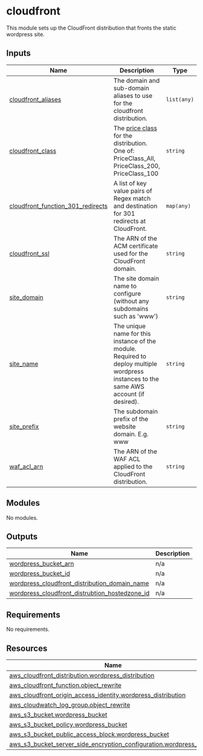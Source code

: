 <!-- BEGIN_TF_DOCS -->
# cloudfront

This module sets up the CloudFront distribution that fronts the static wordpress site.

## Inputs

| Name | Description | Type | Default | Required |
|------|-------------|------|---------|:--------:|
| <a name="input_cloudfront_aliases"></a> [cloudfront\_aliases](#input\_cloudfront\_aliases) | The domain and sub-domain aliases to use for the cloudfront distribution. | `list(any)` | `[]` | no |
| <a name="input_cloudfront_class"></a> [cloudfront\_class](#input\_cloudfront\_class) | The [price class](https://aws.amazon.com/cloudfront/pricing/) for the distribution. One of: PriceClass\_All, PriceClass\_200, PriceClass\_100 | `string` | `"PriceClass_All"` | no |
| <a name="input_cloudfront_function_301_redirects"></a> [cloudfront\_function\_301\_redirects](#input\_cloudfront\_function\_301\_redirects) | A list of key value pairs of Regex match and destination for 301 redirects at CloudFront. | `map(any)` | <pre>{<br>  "^(.*)index\\.php$": "$1"<br>}</pre> | no |
| <a name="input_cloudfront_ssl"></a> [cloudfront\_ssl](#input\_cloudfront\_ssl) | The ARN of the ACM certificate used for the CloudFront domain. | `string` | n/a | yes |
| <a name="input_site_domain"></a> [site\_domain](#input\_site\_domain) | The site domain name to configure (without any subdomains such as 'www') | `string` | n/a | yes |
| <a name="input_site_name"></a> [site\_name](#input\_site\_name) | The unique name for this instance of the module. Required to deploy multiple wordpress instances to the same AWS account (if desired). | `string` | n/a | yes |
| <a name="input_site_prefix"></a> [site\_prefix](#input\_site\_prefix) | The subdomain prefix of the website domain. E.g. www | `string` | `"www"` | no |
| <a name="input_waf_acl_arn"></a> [waf\_acl\_arn](#input\_waf\_acl\_arn) | The ARN of the WAF ACL applied to the CloudFront distribution. | `string` | `null` | no |
## Modules

No modules.
## Outputs

| Name | Description |
|------|-------------|
| <a name="output_wordpress_bucket_arn"></a> [wordpress\_bucket\_arn](#output\_wordpress\_bucket\_arn) | n/a |
| <a name="output_wordpress_bucket_id"></a> [wordpress\_bucket\_id](#output\_wordpress\_bucket\_id) | n/a |
| <a name="output_wordpress_cloudfront_distribution_domain_name"></a> [wordpress\_cloudfront\_distribution\_domain\_name](#output\_wordpress\_cloudfront\_distribution\_domain\_name) | n/a |
| <a name="output_wordpress_cloudfront_distrubtion_hostedzone_id"></a> [wordpress\_cloudfront\_distrubtion\_hostedzone\_id](#output\_wordpress\_cloudfront\_distrubtion\_hostedzone\_id) | n/a |
## Requirements

No requirements.
## Resources

| Name | Type |
|------|------|
| [aws_cloudfront_distribution.wordpress_distribution](https://registry.terraform.io/providers/hashicorp/aws/latest/docs/resources/cloudfront_distribution) | resource |
| [aws_cloudfront_function.object_rewrite](https://registry.terraform.io/providers/hashicorp/aws/latest/docs/resources/cloudfront_function) | resource |
| [aws_cloudfront_origin_access_identity.wordpress_distribution](https://registry.terraform.io/providers/hashicorp/aws/latest/docs/resources/cloudfront_origin_access_identity) | resource |
| [aws_cloudwatch_log_group.object_rewrite](https://registry.terraform.io/providers/hashicorp/aws/latest/docs/resources/cloudwatch_log_group) | resource |
| [aws_s3_bucket.wordpress_bucket](https://registry.terraform.io/providers/hashicorp/aws/latest/docs/resources/s3_bucket) | resource |
| [aws_s3_bucket_policy.wordpress_bucket](https://registry.terraform.io/providers/hashicorp/aws/latest/docs/resources/s3_bucket_policy) | resource |
| [aws_s3_bucket_public_access_block.wordpress_bucket](https://registry.terraform.io/providers/hashicorp/aws/latest/docs/resources/s3_bucket_public_access_block) | resource |
| [aws_s3_bucket_server_side_encryption_configuration.wordpress_bucket](https://registry.terraform.io/providers/hashicorp/aws/latest/docs/resources/s3_bucket_server_side_encryption_configuration) | resource |
<!-- END_TF_DOCS -->
